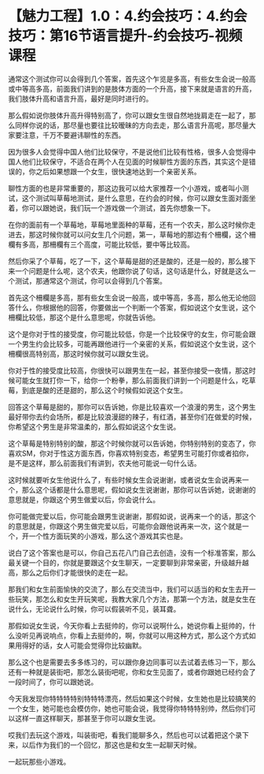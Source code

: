 # 【魅力工程】1.0：4.约会技巧：4.约会技巧：第16节语言提升-约会技巧-视频课程

通常这个测试你可以会得到几个答案，首先这个乍览是多高，有些女生会说一般高或中等高多高，前面我们讲到的是肢体方面的一个升高，接下来就是语言的升高，我们肢体升高和语言升高，最好是同时进行的。

那么假如说你肢体升高升得特别高了，你可以跟女生很自然地拢肩走在一起了，那么同样你说的话，那尽量也要往比较暧昧的方向去走，那么语言升高呢，那尽量大家要注意，千万不要避讳聊性的东西。

因为很多人会觉得中国人他们比较保守，不是说他们比较有性格，很多人会觉得中国人他们比较保守，不适合在两个人在见面的时候聊性方面的东西，其实这个是错误的，你之后如果想跟一个女生，很快速地达到一个亲密关系。

聊性方面的也是非常重要的，那这边我可以给大家推荐一个小游戏，或者叫小测试，这个测试叫草莓地测试，是什么意思，在约会的时候，你可以跟女生面对面坐着，你可以跟她说，我们玩一个游戏做一个测试，首先你想象一下。

在你的面前有一个草莓地，草莓地里面种的草莓，还有一个农夫，那么这时候你走进去，那这时候你就可以问女生几个问题，第一，草莓地的那边有个柵欄，这个柵欄有多高，那柵欄有三个高度，可能比较低，要中等比较高。

然后你采了个草莓，吃了一下，这个草莓是甜的还是酸的，还是一般的，那么接下来一个问题是什么呢，这个农夫，他跟你说了句话，这句话是什么，好就是这么一个测试，那通常这个测试，你可以会得到几个答案。

首先这个柵欄是多高，那有些女生会说一般高，或中等高，多高，那么他无论他回答什么，你根据他的回答，你要做出一个判断一个答案，假如说这个女生说，这个柵欄比较低，那这个是什么意思呢，你就告诉他。

这个是你对于性的接受度，你可能比较低，你是一个比较保守的女生，你可能会跟一个男生约会比较多，可能再跟他进行一个亲密的关系，假如说这个女生说，这个柵欄很高特别高，那这时候你就可以跟女生说。

你对于性的接受度比较高，你很快可以跟男生在一起，甚至你接受一夜情，那这时候可能女生就打你一下，给你一个粉拳，那么前面我们讲到一个问题是什么，吃草莓，到底是酸的还是甜的，那么这个时候假如说这个女生。

回答这个草莓是甜的，那你可以告诉她，你是比较喜欢一个浪漫的男生，这个男生最好带你去约会场所，都是比较浪漫甜的辣子，有红酒，甚至你们在做爱的时候，你希望这个男生是非常温柔的，那么假如说这个女生说。

这个草莓是特别特别的酸，那这个时候你就可以告诉她，你特别特别的变态了，你喜欢SM，你对于性这方面东西，你喜欢特别变态，希望男生可能打你或者掐你，是不是这样，那么前面我们有讲到，农夫他可能说一句什么话。

这时候就要听女生他说什么了，有些时候女生会说谢谢，或者说女生会说再来一个，那么这个话都是什么意思呢，假如说女生说谢谢，那你可以告诉她，说谢谢的意思就是，你跟这个男生做爱以后，你会说什么。

你可能做完爱以后，你可能会跟男生说谢谢，那假如说，说再来一个的话，那这个的意思就是，你跟这个男生做完爱以后，可能你会跟他说再来一次，这个就是一个，开一个性方面玩笑的小游戏，那么这个游戏其实也是。

说白了这个答案也是可以，你自己五花八门自己去创造，没有一个标准答案，那么最关键一个目的，你就是要跟这个女生聊天，一定要聊到非常亲密，升级越升越高，那么之后你们才能很快的走在一起。

那我们和女生前面愉快的交流了，那么在交流当中，我们可以适当的和女生去开一些玩笑，那怎么和女生开玩笑呢，我教大家几个方法，那第一个方法，就是女生在说什么，无论说什么时候，你可以假装听不见，装耳聋。

那假如说女生说，今天你看上去挺帅的，你可以说啊什么，她说你看上挺帅的，什么没听见再说响点，你看上去挺帅的，啊，你就可以用这种方式，那么这个方式如果用得好的话，女人可能会觉得你比较幽默。

那么这个也是需要去多多练习的，可以跟你身边同事可以去试着去练习一下，那么还有一种就是装街吧，那怎么装街吧呢，你和女生见面了，或者你跟她已经约会了一段时间了，你可以跟她说。

今天我发现你特特特特别特特特漂亮，然后如果这个时候，女生她也是比较搞笑的一个女生，她可能也会模仿你，她也可能会说，我觉得你特特特别帅，然后你们可以这样一直这样聊天，那甚至于你可以跟女生说。

哎我们去玩这个游戏，叫装街吧，看我们能聊多久，然后也可以试着把这个录下来，以后作为我们的一个回忆，那这也是和女生一起聊天时候。

一起玩那些小游戏。